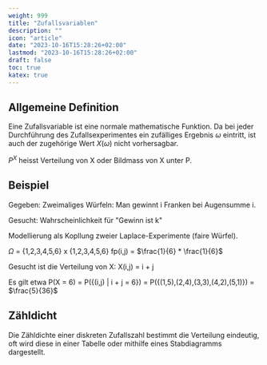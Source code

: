 ```yaml
---
weight: 999
title: "Zufallsvariablen"
description: ""
icon: "article"
date: "2023-10-16T15:28:26+02:00"
lastmod: "2023-10-16T15:28:26+02:00"
draft: false
toc: true
katex: true
---
```


## Allgemeine Definition

Eine Zufallsvariable ist eine normale mathematische Funktion. 
Da bei jeder Durchführung des Zufallsexperimentes ein zufälliges Ergebnis $\omega$ eintritt, 
ist auch der zugehörige Wert $X(\omega)$ nicht vorhersagbar.


$P^{X}$ heisst Verteilung von X oder Bildmass von X unter P.

## Beispiel

Gegeben: Zweimaliges Würfeln: Man gewinnt i Franken bei Augensumme i.

Gesucht: Wahrscheinlichkeit für "Gewinn ist k"

Modellierung als Kopllung zweier Laplace-Experimente (faire Würfel).

$\Omega$ = {1,2,3,4,5,6} x {1,2,3,4,5,6} fp(i,j) = $\frac{1}{6} * \frac{1}{6}$

Gesucht ist die Verteilung von X: X(i,j) = i + j

Es gilt etwa P(X = 6) = P({(i,j) | i + j = 6}) = P({(1,5),(2,4),(3,3),(4,2),(5,1)}) = $\frac{5}{36}$

## Zähldicht

Die Zähldichte einer diskreten Zufallszahl bestimmt die Verteilung eindeutig, oft wird diese in einer Tabelle oder mithilfe eines Stabdiagramms dargestellt.
